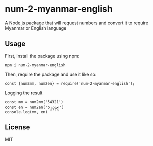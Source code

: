 # num-2-myanmar-english

A Node.js package that will request numbers and convert it to require Myanmar or English language

## Usage

First, install the package using npm:

    npm i num-2-myanmar-english

Then, require the package and use it like so:

    const {num2mm, num2en} = require('num-2-myanmar-english');

Logging the result

    const mm = num2mm('54321')
    const en = num2en('၁၂၃၄၅')
    console.log(mm, en)

## License

MIT
